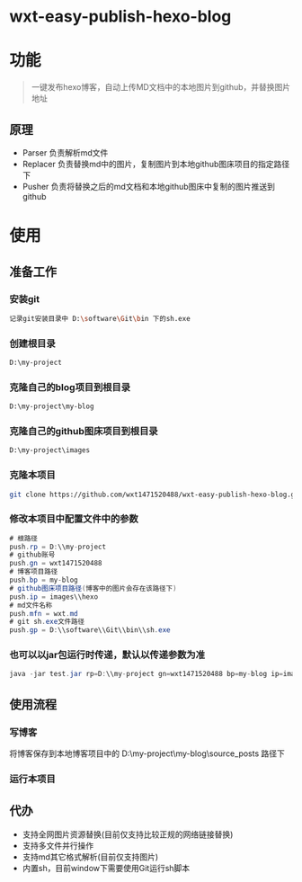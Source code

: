 # wxt-easy-publish-hexo-blog
# 功能
> 一键发布hexo博客，自动上传MD文档中的本地图片到github，并替换图片地址

## 原理
* Parser 负责解析md文件
* Replacer 负责替换md中的图片，复制图片到本地github图床项目的指定路径下
* Pusher 负责将替换之后的md文档和本地github图床中复制的图片推送到github

# 使用
## 准备工作
### 安装git
~~~sh
记录git安装目录中 D:\software\Git\bin 下的sh.exe
~~~

### 创建根目录
~~~sh
D:\my-project
~~~

### 克隆自己的blog项目到根目录
~~~sh
D:\my-project\my-blog
~~~

### 克隆自己的github图床项目到根目录
~~~sh
D:\my-project\images
~~~

### 克隆本项目
~~~sh
git clone https://github.com/wxt1471520488/wxt-easy-publish-hexo-blog.git
~~~

### 修改本项目中配置文件中的参数
~~~java
# 根路径
push.rp = D:\\my-project
# github账号
push.gn = wxt1471520488
# 博客项目路径
push.bp = my-blog
# github图床项目路径(博客中的图片会存在该路径下)
push.ip = images\\hexo
# md文件名称
push.mfn = wxt.md
# git sh.exe文件路径
push.gp = D:\\software\\Git\\bin\\sh.exe
~~~

### 也可以以jar包运行时传递，默认以传递参数为准
~~~java
java -jar test.jar rp=D:\\my-project gn=wxt1471520488 bp=my-blog ip=images\\hexo mfn=wxt.md gp=D:\\software\\Git\\bin\\sh.exe
~~~

## 使用流程
### 写博客
将博客保存到本地博客项目中的 D:\my-project\my-blog\source\_posts 路径下

### 运行本项目

## 代办
* 支持全网图片资源替换(目前仅支持比较正规的网络链接替换)
* 支持多文件并行操作
* 支持md其它格式解析(目前仅支持图片)
* 内置sh，目前window下需要使用Git运行sh脚本

